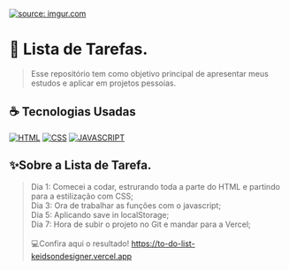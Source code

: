 <a href="https://imgur.com/js9arqf"><img src="https://i.imgur.com/js9arqf.png" title="source: imgur.com" /></a>

# 📝 Lista de Tarefas.
> Esse repositório tem como objetivo principal de apresentar meus estudos e aplicar em projetos pessoias.

## ☕ Tecnologias Usadas

[![HTML](https://img.shields.io/badge/html%20-%23323330.svg?&style=for-the-badge&logo=html&logoColor=black&color=FF8000)](#)
[![CSS](https://img.shields.io/badge/css%20-%23323330.svg?&style=for-the-badge&logo=css&logoColor=black&color=2E64FE)](#)
[![JAVASCRIPT](https://img.shields.io/badge/javascript%20-%23323330.svg?&style=for-the-badge&logo=css&logoColor=black&color=FFFF00)](#)


## ✨Sobre a Lista de Tarefa.
> Dia 1: Comecei a codar, estrurando toda a parte do HTML e partindo para a estilização com CSS;<br>
> Dia 3: Ora de trabalhar as funções com o javascript;<br>
> Dia 5: Aplicando save in localStorage;<br>
> Dia 7: Hora de subir o projeto no Git e mandar para a Vercel;
> <br>
> <br>
> 💻Confira aqui o resultado!
https://to-do-list-keidsondesigner.vercel.app
